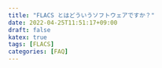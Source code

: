 ```yaml
---
title: "FLACS とはどういうソフトウェアですか？"
date: 2022-04-25T11:51:17+09:00
draft: false
katex: true
tags: [FLACS]
categories: [FAQ]
---
```


